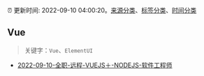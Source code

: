 :alarm_clock: 更新时间: 2022-09-10 04:00:20。[来源分类](../README.md)、[标签分类](../TAGS.md)、[时间分类](../TIMELINE.md)

## Vue


> 关键字：`Vue`、`ElementUI`



- [2022-09-10-全职-远程-VUEJS＋-NODEJS-软件工程师](https://www.v2ex.com/t/879055) 